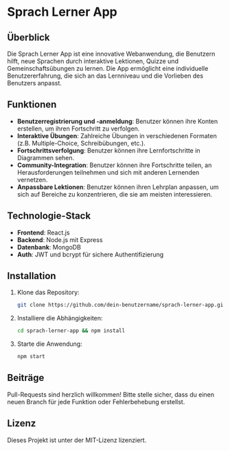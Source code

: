 # Sprach Lerner App

## Überblick
Die Sprach Lerner App ist eine innovative Webanwendung, die Benutzern hilft, neue Sprachen durch interaktive Lektionen, Quizze und Gemeinschaftsübungen zu lernen. Die App ermöglicht eine individuelle Benutzererfahrung, die sich an das Lernniveau und die Vorlieben des Benutzers anpasst.

## Funktionen
- **Benutzerregistrierung und -anmeldung**: Benutzer können ihre Konten erstellen, um ihren Fortschritt zu verfolgen.
- **Interaktive Übungen**: Zahlreiche Übungen in verschiedenen Formaten (z.B. Multiple-Choice, Schreibübungen, etc.).
- **Fortschrittsverfolgung**: Benutzer können ihre Lernfortschritte in Diagrammen sehen.
- **Community-Integration**: Benutzer können ihre Fortschritte teilen, an Herausforderungen teilnehmen und sich mit anderen Lernenden vernetzen.
- **Anpassbare Lektionen**: Benutzer können ihren Lehrplan anpassen, um sich auf Bereiche zu konzentrieren, die sie am meisten interessieren.

## Technologie-Stack
- **Frontend**: React.js
- **Backend**: Node.js mit Express
- **Datenbank**: MongoDB
- **Auth**: JWT und bcrypt für sichere Authentifizierung

## Installation
1. Klone das Repository:
   ```bash
   git clone https://github.com/dein-benutzername/sprach-lerner-app.git
   ```
2. Installiere die Abhängigkeiten:
   ```bash
   cd sprach-lerner-app && npm install
   ```
3. Starte die Anwendung:
   ```bash
   npm start
   ```

## Beiträge
Pull-Requests sind herzlich willkommen! Bitte stelle sicher, dass du einen neuen Branch für jede Funktion oder Fehlerbehebung erstellst.

## Lizenz
Dieses Projekt ist unter der MIT-Lizenz lizenziert.
